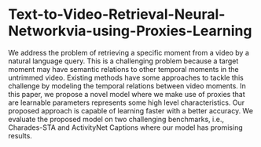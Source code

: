 # Text-to-Video-Retrieval-Neural-Networkvia-using-Proxies-Learning

We address the problem of retrieving a specific moment
from a video by a natural language query. This is a challenging
problem because a target moment may have semantic
relations to other temporal moments in the untrimmed
video. Existing methods have some approaches to tackle
this challenge by modeling the temporal relations between
video moments. In this paper, we propose a novel model
where we make use of proxies that are learnable parameters
represents some high level characteristics. Our proposed
approach is capable of learning faster with a better accuracy.
We evaluate the proposed model on two challenging
benchmarks, i.e., Charades-STA and ActivityNet Captions
where our model has promising results.
